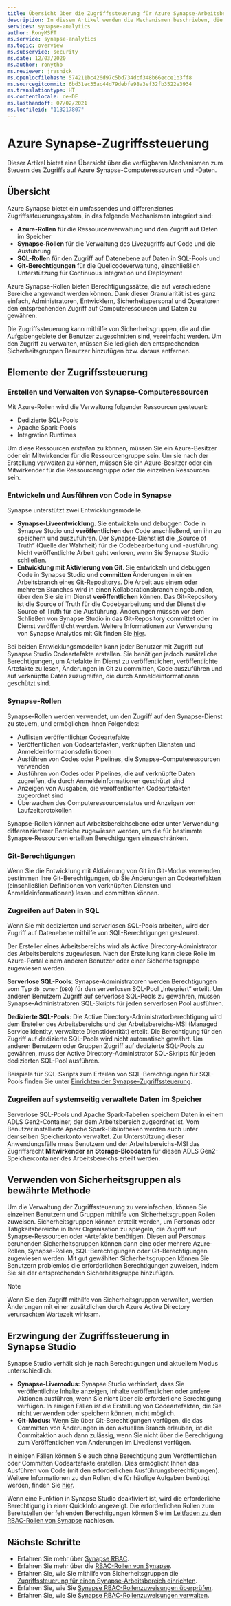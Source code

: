 ```yaml
---
title: Übersicht über die Zugriffssteuerung für Azure Synapse-Arbeitsbereiche
description: In diesem Artikel werden die Mechanismen beschrieben, die zum Steuern des Zugriffs auf einen Synapse-Arbeitsbereich und die darin enthaltenen Ressourcen und Codeartefakte verwendet werden.
services: synapse-analytics
author: RonyMSFT
ms.service: synapse-analytics
ms.topic: overview
ms.subservice: security
ms.date: 12/03/2020
ms.author: ronytho
ms.reviewer: jrasnick
ms.openlocfilehash: 574211bc426d97c5bd734dcf348b66ecce1b3ff8
ms.sourcegitcommit: 6bd31ec35ac44d79debfe98a3ef32fb3522e3934
ms.translationtype: HT
ms.contentlocale: de-DE
ms.lasthandoff: 07/02/2021
ms.locfileid: "113217807"
---
```

# <a name="azure-synapse-access-control"></a>Azure Synapse-Zugriffssteuerung 

Dieser Artikel bietet eine Übersicht über die verfügbaren Mechanismen zum Steuern des Zugriffs auf Azure Synapse-Computeressourcen und -Daten.  

## <a name="overview"></a>Übersicht

Azure Synapse bietet ein umfassendes und differenziertes Zugriffssteuerungssystem, in das folgende Mechanismen integriert sind: 
- **Azure-Rollen** für die Ressourcenverwaltung und den Zugriff auf Daten im Speicher 
- **Synapse-Rollen** für die Verwaltung des Livezugriffs auf Code und die Ausführung 
- **SQL-Rollen** für den Zugriff auf Datenebene auf Daten in SQL-Pools und 
- **Git-Berechtigungen** für die Quellcodeverwaltung, einschließlich Unterstützung für Continuous Integration und Deployment  

Azure Synapse-Rollen bieten Berechtigungssätze, die auf verschiedene Bereiche angewandt werden können. Dank dieser Granularität ist es ganz einfach, Administratoren, Entwicklern, Sicherheitspersonal und Operatoren den entsprechenden Zugriff auf Computeressourcen und Daten zu gewähren.

Die Zugriffssteuerung kann mithilfe von Sicherheitsgruppen, die auf die Aufgabengebiete der Benutzer zugeschnitten sind, vereinfacht werden. Um den Zugriff zu verwalten, müssen Sie lediglich den entsprechenden Sicherheitsgruppen Benutzer hinzufügen bzw. daraus entfernen.

## <a name="access-control-elements"></a>Elemente der Zugriffssteuerung

### <a name="creating-and-managing-synapse-compute-resources"></a>Erstellen und Verwalten von Synapse-Computeressourcen

Mit Azure-Rollen wird die Verwaltung folgender Ressourcen gesteuert: 
- Dedizierte SQL-Pools 
- Apache Spark-Pools 
- Integration Runtimes 

Um diese Ressourcen *erstellen* zu können, müssen Sie ein Azure-Besitzer oder ein Mitwirkender für die Ressourcengruppe sein. Um sie nach der Erstellung *verwalten* zu können, müssen Sie ein Azure-Besitzer oder ein Mitwirkender für die Ressourcengruppe oder die einzelnen Ressourcen sein. 

### <a name="developing-and-executing-code-in-synapse"></a>Entwickeln und Ausführen von Code in Synapse 

Synapse unterstützt zwei Entwicklungsmodelle.

- **Synapse-Liveentwicklung**. Sie entwickeln und debuggen Code in Synapse Studio und **veröffentlichen** den Code anschließend, um ihn zu speichern und auszuführen.  Der Synapse-Dienst ist die „Source of Truth“ (Quelle der Wahrheit) für die Codebearbeitung und -ausführung.  Nicht veröffentlichte Arbeit geht verloren, wenn Sie Synapse Studio schließen.  
- **Entwicklung mit Aktivierung von Git**. Sie entwickeln und debuggen Code in Synapse Studio und **committen** Änderungen in einen Arbeitsbranch eines Git-Repositorys. Die Arbeit aus einem oder mehreren Branches wird in einen Kollaborationsbranch eingebunden, über den Sie sie im Dienst **veröffentlichen** können. Das Git-Repository ist die Source of Truth für die Codebearbeitung und der Dienst die Source of Truth für die Ausführung. Änderungen müssen vor dem Schließen von Synapse Studio in das Git-Repository committet oder im Dienst veröffentlicht werden. Weitere Informationen zur Verwendung von Synapse Analytics mit Git finden Sie [hier](../cicd/continuous-integration-deployment.md).

Bei beiden Entwicklungsmodellen kann jeder Benutzer mit Zugriff auf Synapse Studio Codeartefakte erstellen. Sie benötigen jedoch zusätzliche Berechtigungen, um Artefakte im Dienst zu veröffentlichen, veröffentlichte Artefakte zu lesen, Änderungen in Git zu committen, Code auszuführen und auf verknüpfte Daten zuzugreifen, die durch Anmeldeinformationen geschützt sind.

### <a name="synapse-roles"></a>Synapse-Rollen

Synapse-Rollen werden verwendet, um den Zugriff auf den Synapse-Dienst zu steuern, und ermöglichen Ihnen Folgendes: 
- Auflisten veröffentlichter Codeartefakte 
- Veröffentlichen von Codeartefakten, verknüpften Diensten und Anmeldeinformationsdefinitionen
- Ausführen von Codes oder Pipelines, die Synapse-Computeressourcen verwenden
- Ausführen von Codes oder Pipelines, die auf verknüpfte Daten zugreifen, die durch Anmeldeinformationen geschützt sind
- Anzeigen von Ausgaben, die veröffentlichten Codeartefakten zugeordnet sind
- Überwachen des Computeressourcenstatus und Anzeigen von Laufzeitprotokollen

Synapse-Rollen können auf Arbeitsbereichsebene oder unter Verwendung differenzierterer Bereiche zugewiesen werden, um die für bestimmte Synapse-Ressourcen erteilten Berechtigungen einzuschränken.

### <a name="git-permissions"></a>Git-Berechtigungen

Wenn Sie die Entwicklung mit Aktivierung von Git im Git-Modus verwenden, bestimmen Ihre Git-Berechtigungen, ob Sie Änderungen an Codeartefakten (einschließlich Definitionen von verknüpften Diensten und Anmeldeinformationen) lesen und committen können.   
   
### <a name="accessing-data-in-sql"></a>Zugreifen auf Daten in SQL

Wenn Sie mit dedizierten und serverlosen SQL-Pools arbeiten, wird der Zugriff auf Datenebene mithilfe von SQL-Berechtigungen gesteuert. 

Der Ersteller eines Arbeitsbereichs wird als Active Directory-Administrator des Arbeitsbereichs zugewiesen. Nach der Erstellung kann diese Rolle im Azure-Portal einem anderen Benutzer oder einer Sicherheitsgruppe zugewiesen werden.

**Serverlose SQL-Pools**: Synapse-Administratoren werden Berechtigungen vom Typ `db_owner` (`DBO`) für den serverlosen SQL-Pool „Integriert“ erteilt. Um anderen Benutzern Zugriff auf serverlose SQL-Pools zu gewähren, müssen Synapse-Administratoren SQL-Skripts für jeden serverlosen Pool ausführen.  

**Dedizierte SQL-Pools**: Die Active Directory-Administratorberechtigung wird dem Ersteller des Arbeitsbereichs und der Arbeitsbereichs-MSI (Managed Service Identity, verwaltete Dienstidentität) erteilt.  Die Berechtigung für den Zugriff auf dedizierte SQL-Pools wird nicht automatisch gewährt. Um anderen Benutzern oder Gruppen Zugriff auf dedizierte SQL-Pools zu gewähren, muss der Active Directory-Administrator SQL-Skripts für jeden dedizierten SQL-Pool ausführen.

Beispiele für SQL-Skripts zum Erteilen von SQL-Berechtigungen für SQL-Pools finden Sie unter [Einrichten der Synapse-Zugriffssteuerung](./how-to-set-up-access-control.md).  

 ### <a name="accessing-system-managed-data-in-storage"></a>Zugreifen auf systemseitig verwaltete Daten im Speicher

Serverlose SQL-Pools und Apache Spark-Tabellen speichern Daten in einem ADLS Gen2-Container, der dem Arbeitsbereich zugeordnet ist. Vom Benutzer installierte Apache Spark-Bibliotheken werden auch unter demselben Speicherkonto verwaltet. Zur Unterstützung dieser Anwendungsfälle muss Benutzern und der Arbeitsbereichs-MSI das Zugriffsrecht **Mitwirkender an Storage-Blobdaten** für diesen ADLS Gen2-Speichercontainer des Arbeitsbereichs erteilt werden.  

## <a name="using-security-groups-as-a-best-practice"></a>Verwenden von Sicherheitsgruppen als bewährte Methode

Um die Verwaltung der Zugriffssteuerung zu vereinfachen, können Sie einzelnen Benutzern und Gruppen mithilfe von Sicherheitsgruppen Rollen zuweisen. Sicherheitsgruppen können erstellt werden, um Personas oder Tätigkeitsbereiche in Ihrer Organisation zu spiegeln, die Zugriff auf Synapse-Ressourcen oder -Artefakte benötigen.  Diesen auf Personas beruhenden Sicherheitsgruppen können dann eine oder mehrere Azure-Rollen, Synapse-Rollen, SQL-Berechtigungen oder Git-Berechtigungen zugewiesen werden. Mit gut gewählten Sicherheitsgruppen können Sie Benutzern problemlos die erforderlichen Berechtigungen zuweisen, indem Sie sie der entsprechenden Sicherheitsgruppe hinzufügen. 

>[!Note]
>Wenn Sie den Zugriff mithilfe von Sicherheitsgruppen verwalten, werden Änderungen mit einer zusätzlichen durch Azure Active Directory verursachten Wartezeit wirksam. 

## <a name="access-control-enforcement-in-synapse-studio"></a>Erzwingung der Zugriffssteuerung in Synapse Studio

Synapse Studio verhält sich je nach Berechtigungen und aktuellem Modus unterschiedlich:
- **Synapse-Livemodus:** Synapse Studio verhindert, dass Sie veröffentlichte Inhalte anzeigen, Inhalte veröffentlichen oder andere Aktionen ausführen, wenn Sie nicht über die erforderliche Berechtigung verfügen.  In einigen Fällen ist die Erstellung von Codeartefakten, die Sie nicht verwenden oder speichern können, nicht möglich. 
- **Git-Modus:** Wenn Sie über Git-Berechtigungen verfügen, die das Committen von Änderungen in den aktuellen Branch erlauben, ist die Commitaktion auch dann zulässig, wenn Sie nicht über die Berechtigung zum Veröffentlichen von Änderungen im Livedienst verfügen.  

In einigen Fällen können Sie auch ohne Berechtigung zum Veröffentlichen oder Committen Codeartefakte erstellen. Dies ermöglicht Ihnen das Ausführen von Code (mit den erforderlichen Ausführungsberechtigungen). Weitere Informationen zu den Rollen, die für häufige Aufgaben benötigt werden, finden Sie [hier](./synapse-workspace-understand-what-role-you-need.md). 

Wenn eine Funktion in Synapse Studio deaktiviert ist, wird die erforderliche Berechtigung in einer QuickInfo angezeigt. Die erforderlichen Rollen zum Bereitstellen der fehlenden Berechtigungen können Sie im [Leitfaden zu den RBAC-Rollen von Synapse](./synapse-workspace-synapse-rbac-roles.md#synapse-rbac-actions-and-the-roles-that-permit-them) nachlesen.


## <a name="next-steps"></a>Nächste Schritte

- Erfahren Sie mehr über [Synapse RBAC](./synapse-workspace-synapse-rbac.md).
- Erfahren Sie mehr über die [RBAC-Rollen von Synapse](./synapse-workspace-synapse-rbac-roles.md).
- Erfahren Sie, wie Sie mithilfe von Sicherheitsgruppen die [Zugriffssteuerung für einen Synapse-Arbeitsbereich einrichten](./how-to-set-up-access-control.md).
- Erfahren Sie, wie Sie [Synapse RBAC-Rollenzuweisungen überprüfen](./how-to-review-synapse-rbac-role-assignments.md).
- Erfahren Sie, wie Sie [Synapse RBAC-Rollenzuweisungen verwalten](./how-to-manage-synapse-rbac-role-assignments.md).
